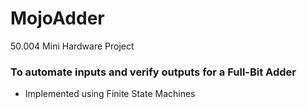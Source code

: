 # MojoAdder
50.004 Mini Hardware Project
### To automate inputs and verify outputs for a Full-Bit Adder
* Implemented using Finite State Machines
